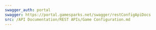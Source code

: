 ```yaml
---
swagger_auth: portal
swagger: https://portal.gamesparks.net/swagger/restConfigApiDocs
src: /API Documentation/REST APIs/Game Configuration.md
---
```

